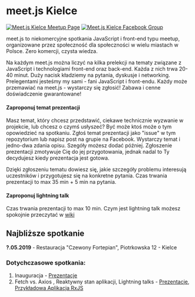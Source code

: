 # meet.js Kielce
[![Meet.js Kielce Meetup Page](https://img.shields.io/badge/meetup-Meet.js%20Kielce-red.svg)](https://www.meetup.com/meet-js-Kielce)
[![Meet.js Kielce Facebook Group](https://img.shields.io/badge/Facebook_Group-Meet.js%20Kielce-blue.svg)](https://www.facebook.com/groups/meetjsKielce)

meet.js to niekomercyjne spotkania JavaScript i front-end typu meetup, organizowane przez społeczność dla społeczności w wielu miastach w Polsce. Zero komercji, czysta wiedza.

Na każdym meet.js można liczyć na kilka prelekcji na tematy związane z JavaScript i technologiami front-end oraz back-end. Każda z nich trwa 20-40 minut. Duży nacisk kładziemy na pytania, dyskusje i networking. Prelegentami jesteśmy my sami - fani JavaScript i front-endu. Każdy może przemawiać na meet.js - wystarczy się zgłosić! Zabawa i cenne doświadczenie gwarantowane!


#### Zaproponuj temat prezentacji
Masz temat, który chcesz przedstawić, ciekawe technicznie wyzwanie w projekcie, lub chcesz o czymś usłyszeć? Być może ktoś może o tym opowiedzieć na spotkaniu. Zgłoś temat prezentacji jako "issue" w tym repozytorium lub napisz post na grupie na Facebook. Wystarczy temat i jedno-dwa zdania opisu. Szegóły możesz dodać później. Zgłoszenie prezentacji zmotywuje Cię do jej przygotowania, jednak nadal to Ty decydujesz kiedy prezentacja jest gotowa.

Dzięki zgłoszeniu tematu dowiesz się, jakie szczegóły problemu interesują uczestników i przygotujesz się na konkretne pytania. Czas trwania prezentacji to max 35 min + 5 min na pytania. 

#### Zaproponuj lightning talk
Czas trwania prezentacji to max 10 min. Czym jest lightning talk możesz spokojnie przeczytać w [wiki](https://en.wikipedia.org/wiki/Lightning_talk)

## Najbliższe spotkanie
**?.05.2019** - Restauracja "Czewony Fortepian", Piotrkowska 12 -  Kielce

### Dotychczasowe spotkania:
1. Inauguracja - [Prezentacje](./Spotkania/#1_Inauguracja)
2. Fetch vs. Axios , Reaktywny stan aplikacji,  Lightning talks  - [Prezentacje](./Spotkania/#2_Fetch-Axios-RxJs), [Przykładowa Aplikacja RxJS](./Spotkania/#2_Fetch-Axios-RxJs/fit-mwi-reaktywny-stan-aplikacji)
 
 